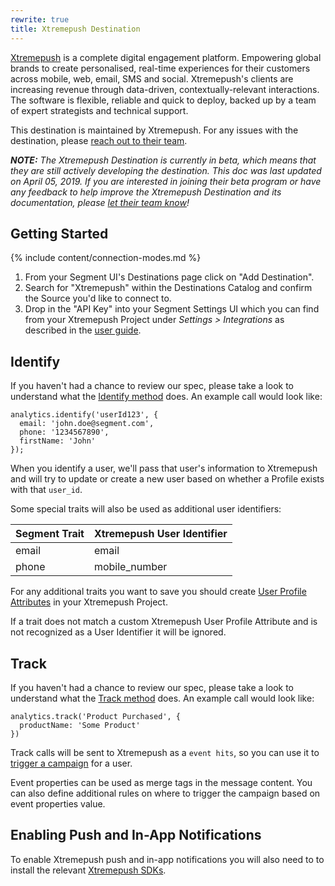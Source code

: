 ```yaml
---
rewrite: true
title: Xtremepush Destination
---
```

[Xtremepush](https://xtremepush.com/?utm_source=segmentio&utm_medium=docs&utm_campaign=partners) is a complete digital engagement platform. Empowering global brands to create personalised, real-time experiences for their customers across mobile, web, email, SMS and social. Xtremepush's clients are increasing revenue through data-driven, contextually-relevant interactions. The software is flexible, reliable and quick to deploy, backed up by a team of expert strategists and technical support.

This destination is maintained by Xtremepush. For any issues with the destination, please [reach out to their team](mailto:support@xtremepush.com).

_**NOTE:** The Xtremepush Destination is currently in beta, which means that they are still actively developing the destination. This doc was last updated on April 05, 2019. If you are interested in joining their beta program or have any feedback to help improve the Xtremepush Destination and its documentation, please [let  their team know](mailto:support@xtremepush.com)!_


## Getting Started

{% include content/connection-modes.md %}

1. From your Segment UI's Destinations page click on "Add Destination".
2. Search for "Xtremepush" within the Destinations Catalog and confirm the Source you'd like to connect to.
3. Drop in the "API Key" into your Segment Settings UI which you can find from your Xtremepush Project under *Settings > Integrations* as described in the [user guide](https://support.xtremepush.com/hc/en-us/articles/360001351637-Generating-API-Tokens).

## Identify

If you haven't had a chance to review our spec, please take a look to understand what the [Identify method](https://segment.com/docs/spec/identify/) does. An example call would look like:

```
analytics.identify('userId123', {
  email: 'john.doe@segment.com',
  phone: '1234567890',
  firstName: 'John'
});
```

When you identify a user, we'll pass that user's information to Xtremepush and will try to update or create a new user based on whether a Profile exists with that `user_id`.

Some special traits will also be used as additional user identifiers:

| Segment Trait | Xtremepush User Identifier |
| ------------- | -------------------------- |
| email         | email                      |
| phone         | mobile_number              |

For any additional traits you want to save you should create [User Profile Attributes](https://support.xtremepush.com/hc/en-us/articles/360000850789-User-Profiles-Quick-Start-Guide#AddingOtherAttributestoUserProfiles) in your Xtremepush Project.

If a trait does not match a custom Xtremepush User Profile Attribute and is not recognized as a User Identifier it will be ignored.

## Track

If you haven't had a chance to review our spec, please take a look to understand what the [Track method](https://segment.com/docs/spec/track/) does. An example call would look like:

```
analytics.track('Product Purchased', {
  productName: 'Some Product'
})
```

Track calls will be sent to Xtremepush as a `event hits`, so you can use it to [trigger a campaign](https://support.xtremepush.com/hc/en-us/articles/207743999-Event-Tab) for a user.

Event properties can be used as merge tags in the message content. You can also define additional rules on where to trigger the campaign based on event properties value.

## Enabling Push and In-App Notifications
To enable Xtremepush push and in-app notifications you will also need to to install the relevant [Xtremepush SDKs](https://support.xtremepush.com/hc/en-us/categories/200812171-SDKs).
